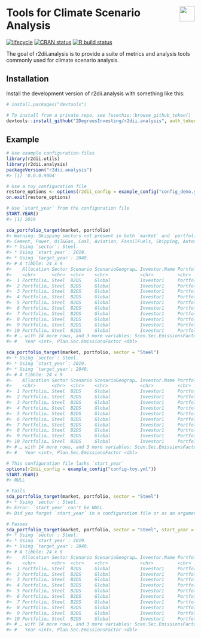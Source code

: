 
<!-- README.md is generated from README.Rmd. Please edit that file -->

# <img src="https://i.imgur.com/3jITMq8.png" align="right" height=40 /> Tools for Climate Scenario Analysis

<!-- badges: start -->

[![lifecycle](https://img.shields.io/badge/lifecycle-experimental-orange.svg)](https://www.tidyverse.org/lifecycle/#experimental)
[![CRAN
status](https://www.r-pkg.org/badges/version/r2dii.analysis)](https://CRAN.R-project.org/package=r2dii.analysis)
[![R build
status](https://github.com/2DegreesInvesting/r2dii.analysis/workflows/R-CMD-check/badge.svg)](https://github.com/2DegreesInvesting/r2dii.analysis/actions)
<!-- badges: end -->

The goal of r2dii.analysis is to provide a suite of metrics and analysis
tools commonly used for climate scenario analysis.

## Installation

Install the development version of r2dii.analysis with something like
this:

``` r
# install.packages("devtools")

# To install from a private repo, see ?usethis::browse_github_token()
devtools::install_github("2DegreesInvesting/r2dii.analysis", auth_token = "abc")
```

## Example

``` r
# Use example configuration-files
library(r2dii.utils)
library(r2dii.analysis)
packageVersion("r2dii.analysis")
#> [1] '0.0.0.9004'

# Use a toy configuration file
restore_options <- options(r2dii_config = example_config("config_demo.yml"))
on.exit(restore_options)

# Use `start_year` from the configuration file
START.YEAR()
#> [1] 2019

sda_portfolio_target(market, portfolio)
#> Warning: Skipping sectors not present in both `market` and `portfolio`:
#> Cement, Power, Oil&Gas, Coal, Aviation, FossilFuels, Shipping, Automotive.
#> * Using `sector`: Steel.
#> * Using `start_year`: 2019.
#> * Using `target_year`: 2040.
#> # A tibble: 24 x 9
#>    Allocation Sector Scenario ScenarioGeograp… Investor.Name Portfolio.Name
#>    <chr>      <chr>  <chr>    <chr>            <chr>         <chr>         
#>  1 Portfolio… Steel  B2DS     Global           Investor1     Portfolio1    
#>  2 Portfolio… Steel  B2DS     Global           Investor1     Portfolio1    
#>  3 Portfolio… Steel  B2DS     Global           Investor1     Portfolio1    
#>  4 Portfolio… Steel  B2DS     Global           Investor1     Portfolio1    
#>  5 Portfolio… Steel  B2DS     Global           Investor1     Portfolio1    
#>  6 Portfolio… Steel  B2DS     Global           Investor1     Portfolio1    
#>  7 Portfolio… Steel  B2DS     Global           Investor1     Portfolio1    
#>  8 Portfolio… Steel  B2DS     Global           Investor1     Portfolio1    
#>  9 Portfolio… Steel  B2DS     Global           Investor1     Portfolio1    
#> 10 Portfolio… Steel  B2DS     Global           Investor1     Portfolio1    
#> # … with 14 more rows, and 3 more variables: Scen.Sec.EmissionsFactor <dbl>,
#> #   Year <int>, Plan.Sec.EmissionsFactor <dbl>

sda_portfolio_target(market, portfolio, sector = "Steel")
#> * Using `sector`: Steel.
#> * Using `start_year`: 2019.
#> * Using `target_year`: 2040.
#> # A tibble: 24 x 9
#>    Allocation Sector Scenario ScenarioGeograp… Investor.Name Portfolio.Name
#>    <chr>      <chr>  <chr>    <chr>            <chr>         <chr>         
#>  1 Portfolio… Steel  B2DS     Global           Investor1     Portfolio1    
#>  2 Portfolio… Steel  B2DS     Global           Investor1     Portfolio1    
#>  3 Portfolio… Steel  B2DS     Global           Investor1     Portfolio1    
#>  4 Portfolio… Steel  B2DS     Global           Investor1     Portfolio1    
#>  5 Portfolio… Steel  B2DS     Global           Investor1     Portfolio1    
#>  6 Portfolio… Steel  B2DS     Global           Investor1     Portfolio1    
#>  7 Portfolio… Steel  B2DS     Global           Investor1     Portfolio1    
#>  8 Portfolio… Steel  B2DS     Global           Investor1     Portfolio1    
#>  9 Portfolio… Steel  B2DS     Global           Investor1     Portfolio1    
#> 10 Portfolio… Steel  B2DS     Global           Investor1     Portfolio1    
#> # … with 14 more rows, and 3 more variables: Scen.Sec.EmissionsFactor <dbl>,
#> #   Year <int>, Plan.Sec.EmissionsFactor <dbl>

# This configuration file lacks `start_year`
options(r2dii_config = example_config("config-toy.yml"))
START.YEAR()
#> NULL

# Fails
sda_portfolio_target(market, portfolio, sector = "Steel")
#> * Using `sector`: Steel.
#> Error: `start_year` can't be NULL.
#> Did you forget `start_year` in a configuration file or as an argument?

# Passes
sda_portfolio_target(market, portfolio, sector = "Steel", start_year = "2019")
#> * Using `sector`: Steel.
#> * Using `start_year`: 2019.
#> * Using `target_year`: 2040.
#> # A tibble: 24 x 9
#>    Allocation Sector Scenario ScenarioGeograp… Investor.Name Portfolio.Name
#>    <chr>      <chr>  <chr>    <chr>            <chr>         <chr>         
#>  1 Portfolio… Steel  B2DS     Global           Investor1     Portfolio1    
#>  2 Portfolio… Steel  B2DS     Global           Investor1     Portfolio1    
#>  3 Portfolio… Steel  B2DS     Global           Investor1     Portfolio1    
#>  4 Portfolio… Steel  B2DS     Global           Investor1     Portfolio1    
#>  5 Portfolio… Steel  B2DS     Global           Investor1     Portfolio1    
#>  6 Portfolio… Steel  B2DS     Global           Investor1     Portfolio1    
#>  7 Portfolio… Steel  B2DS     Global           Investor1     Portfolio1    
#>  8 Portfolio… Steel  B2DS     Global           Investor1     Portfolio1    
#>  9 Portfolio… Steel  B2DS     Global           Investor1     Portfolio1    
#> 10 Portfolio… Steel  B2DS     Global           Investor1     Portfolio1    
#> # … with 14 more rows, and 3 more variables: Scen.Sec.EmissionsFactor <dbl>,
#> #   Year <int>, Plan.Sec.EmissionsFactor <dbl>
```
